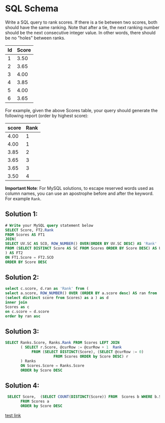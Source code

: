 # SQL Schema
Write a SQL query to rank scores. If there is a tie between two scores, both should have the same ranking. Note that after a tie, the next ranking number should be the next consecutive integer value. In other words, there should be no "holes" between ranks.

| Id | Score |
|----|-------|
| 1  | 3.50  |
| 2  | 3.65  |
| 3  | 4.00  |
| 4  | 3.85  |
| 5  | 4.00  |
| 6  | 3.65  |


For example, given the above Scores table, your query should generate the following report (order by highest score):

| score | Rank    |
|-------|---------|
| 4.00  | 1       |
| 4.00  | 1       |
| 3.85  | 2       |
| 3.65  | 3       |
| 3.65  | 3       |
| 3.50  | 4       |

**Important Note**: For MySQL solutions, to escape reserved words used as column names, you can use an apostrophe before and after the keyword. For example `Rank`.

## Solution 1:
```sql
# Write your MySQL query statement below
SELECT Score, FT2.Rank
FROM Scores AS FT1
JOIN(
SELECT UV.SC AS SCO, ROW_NUMBER() OVER(ORDER BY UV.SC DESC) AS 'Rank'
FROM (SELECT DISTINCT Score AS SC FROM Scores ORDER BY Score DESC) AS UV
) AS FT2
ON FT1.Score = FT2.SCO
ORDER BY Score DESC
```
## Solution 2:
```sql
select c.score, d.ran as 'Rank' from (
select a.score, ROW_NUMBER() OVER (ORDER BY a.score desc) AS ran from
(select distinct score from Scores) as a ) as d
inner join
Scores as c
on c.score = d.score
order by ran asc
```
## Solution 3:
```sql
SELECT Ranks.Score, Ranks.Rank FROM Scores LEFT JOIN 
       ( SELECT r.Score, @curRow := @curRow + 1  Rank 
            FROM (SELECT DISTINCT(Score), (SELECT @curRow := 0) 
                      FROM Scores ORDER by Score DESC) r
       ) Ranks 
       ON Scores.Score = Ranks.Score
       ORDER by Score DESC
```
## Solution 4:
```sql
 SELECT Score,  (SELECT COUNT(DISTINCT(Score)) FROM  Scores b WHERE b.Score > a.Score) + 1 AS 'Rank'
       FROM Scores a
       ORDER by Score DESC
```

[test link](https://leetcode.com/problems/rank-scores/)
